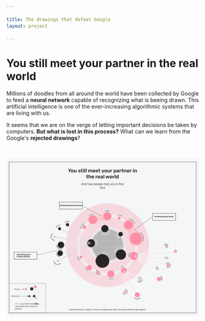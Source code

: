 ```yaml
---

title: The drawings that defeat Google
layout: project

---
```


# You still meet your partner in the real world

Millions of doodles from all around the world have been collected by Google to feed a **neural network** capable of recognizing what is beeing drawn. This artificial intelligence is one of the ever-increasing algorithmic systems that are living with us.

It seems that we are on the verge of letting important decisions be taken by computers. **But what is lost in this process?** What can we learn from the Google's **rejected drawings**?

  
<br/>

![wide](output_v2.jpg)